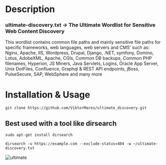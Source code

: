 # Description

### ultimate-discovery.txt -> The Ultimate Wordlist for Sensitive Web Content Discovery

This wordlist contains common file paths and mainly sensitive file paths for specific frameworks, web languages, web servers and CMS' such as:
Nginx, Apache, IIS, Wordpress, Drupal, Django, .NET, symfony, Domino, Lotus, AdobeXML, Apache, CGIs, Common DB backups, Common PHP filenames, Hyperion, JS Miners, Java Servlets, Logins, Oracle App Server, Unix DotFiles, Confluence, Graphql & REST API endpoints, jBoss, PulseSecure, SAP, WebSphere and many more

# Installation & Usage
```
git clone https://github.com/ViktorMares/ultimate_discovery.git
```

## Best used with a tool like dirsearch
```
sudo apt-get install dirsearch
```
```
dirsearch -u https://example.com --exclude-status=404 -w ~/ultimate-discovery.txt
```
![ultimate](https://github.com/ViktorMares/ultimate_discovery/assets/80492489/27332674-645e-4a13-b96b-78a92d4f6a9d)
